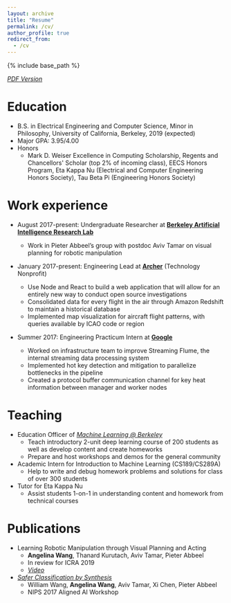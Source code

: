 ```yaml
---
layout: archive
title: "Resume"
permalink: /cv/
author_profile: true
redirect_from:
  - /cv
---
```


{% include base_path %}

[*PDF Version*](http://angelina-wang.github.io/files/resume.pdf)

Education
======
* B.S. in Electrical Engineering and Computer Science, Minor in Philosophy, University of California, Berkeley, 2019 (expected)
* Major GPA: 3.95/4.00
* Honors
  * Mark D. Weiser Excellence in Computing Scholarship, Regents and Chancellors' Scholar (top 2% of incoming class), EECS Honors Program, Eta Kappa Nu (Electrical and Computer Engineering Honors Society), Tau Beta Pi (Engineering Honors Society)

Work experience
======
* August 2017-present: Undergraduate Researcher at [**Berkeley Artificial Intelligence Research Lab**](http://bair.berkeley.edu)
  * Work in Pieter Abbeel’s group with postdoc Aviv Tamar on visual planning for robotic manipulation

* January 2017-present: Engineering Lead at [**Archer**](https://www.archerimpact.com) (Technology Nonprofit)
  * Use Node and React to build a web application that will allow for an entirely new way to conduct open source investigations
  * Consolidated data for every flight in the air through Amazon Redshift to maintain a historical database
  * Implemented map visualization for aircraft flight patterns, with queries available by ICAO code or region

* Summer 2017: Engineering Practicum Intern at [**Google**](https://www.google.com)
  * Worked on infrastructure team to improve Streaming Flume, the internal streaming data processing system
  * Implemented hot key detection and mitigation to parallelize bottlenecks in the pipeline
  * Created a protocol buffer communication channel for key heat information between manager and worker nodes

Teaching
=======
* Education Officer of [*Machine Learning @ Berkeley*](https://ml.berkeley.edu/)
  * Teach introductory 2-unit deep learning course of 200 students as well as develop content and create homeworks
  * Prepare and host workshops and demos for the general community
* Academic Intern for Introduction to Machine Learning (CS189/CS289A)
  * Help to write and debug homework problems and solutions for class of over 300 students
* Tutor for Eta Kappa Nu
  * Assist students 1-on-1 in understanding content and homework from technical courses

<!-- Extracurriculars
=======
* Academic Intern for Introduction to Machine Learning (CS189/CS289A)
* Member of [*Machine Learning @ Berkeley*](https://ml.berkeley.edu/) -->

<!-- 
Skills
======
* Skill 1
* Skill 2
  * Sub-skill 2.1
  * Sub-skill 2.2
  * Sub-skill 2.3
* Skill 3 -->

Publications
======
* Learning Robotic Manipulation through Visual Planning and Acting
  * **Angelina Wang**, Thanard Kurutach, Aviv Tamar, Pieter Abbeel
  * In review for ICRA 2019
  * [*Video*](https://tinyurl.com/visualplanningacting)
* [*Safer Classification by Synthesis*](https://arxiv.org/abs/1711.08534)
  * William Wang, **Angelina Wang**, Aviv Tamar, Xi Chen, Pieter Abbeel
  * NIPS 2017 Aligned AI Workshop

<!--   <ul>{% for post in site.publications %}
    {% include archive-single-cv.html %}
  {% endfor %}</ul> -->
  
<!-- Talks
======
  <ul>{% for post in site.talks %}
    {% include archive-single-talk-cv.html %}
  {% endfor %}</ul>
  
Teaching
======
  <ul>{% for post in site.teaching %}
    {% include archive-single-cv.html %}
  {% endfor %}</ul>
  
Service and leadership
======
* Currently signed in to 43 different slack teams -->
